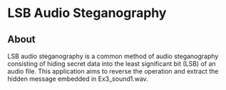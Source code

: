 # LSB Audio Steganography

## About

LSB audio steganography is a common method of audio steganography consisting of hiding secret data into the least significant bit (LSB) of an audio file. This application aims to reverse the operation and extract the hidden message embedded in Ex3_sound1.wav.
